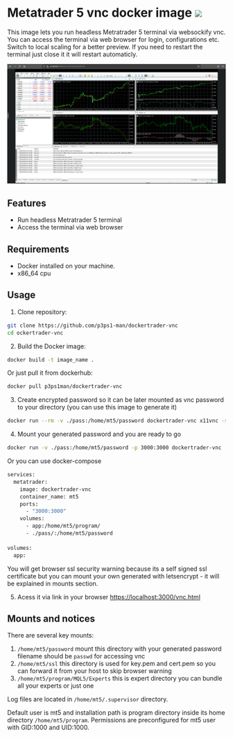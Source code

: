 # Metatrader 5 vnc docker image [![](https://img.shields.io/docker/pulls/p3ps1man/dockertrader-vnc)](https://hub.docker.com/r/p3ps1man/dockertrader-vnc)

This image lets you run headless Metratrader 5 terminal via websockify vnc. You can access the terminal via web browser for login, configurations etc. Switch to local scaling for a better preview. If you need to restart the terminal just close it it will restart automaticly.

![](/screenshots/program.png)

## Features

- Run headless Metratrader 5 terminal
- Access the terminal via web browser

## Requirements

- Docker installed on your machine.
- x86_64 cpu

## Usage

1. Clone repository:
```bash
git clone https://github.com/p3ps1-man/dockertrader-vnc
cd ockertrader-vnc
```

2. Build the Docker image:
```bash
docker build -t image_name .
```
Or just pull it from dockerhub:
```bash
docker pull p3ps1man/dockertrader-vnc
```

3. Create encrypted password so it can be later mounted as vnc password to your directory (you can use this image to generate it)
```bash
docker run --rm -v ./pass:/home/mt5/password dockertrader-vnc x11vnc -storepasswd changeme password/passwd
```

4. Mount your generated password and you are ready to go
```bash
docker run -v ./pass:/home/mt5/password -p 3000:3000 dockertrader-vnc
```
Or you can use docker-compose
```bash
services:
  metatrader:
    image: dockertrader-vnc
    container_name: mt5
    ports:
      - "3000:3000"
    volumes:
      - app:/home/mt5/program/
      - ./pass/:/home/mt5/password

volumes:
  app:
```
You will get browser ssl security warning because its a self signed ssl certificate but you can mount your own generated with letsencrypt - it will be explained in mounts section.

5. Acess it via link in your browser [https://localhost:3000/vnc.html](https://localhost:3000/vnc.html)

## Mounts and notices

There are several key mounts:

1. ```/home/mt5/password``` mount this directory with your generated password filename should be ```passwd``` for accessing vnc
2. ```/home/mt5/ssl``` this directory is used for key.pem and cert.pem so you can forward it from your host to skip browser warning
3. ```/home/mt5/program/MQL5/Experts``` this is expert directory you can bundle all your experts or just one

Log files are located in ```/home/mt5/.supervisor``` directory.

Default user is mt5 and installation path is program directory inside its home directory ```/home/mt5/program```. Permissions are preconfigured for mt5 user with GID:1000 and UID:1000.


